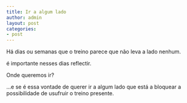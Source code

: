 ```yaml
---
title: Ir a algum lado
author: admin
layout: post
categories:
- post
---
```

Há dias ou semanas que o treino parece que não leva a lado nenhum.

é importante nesses dias reflectir.

Onde queremos ir?

&#8230;e se é essa vontade de querer ir a algum lado que está a bloquear a possibilidade de usufruir o treino presente.
